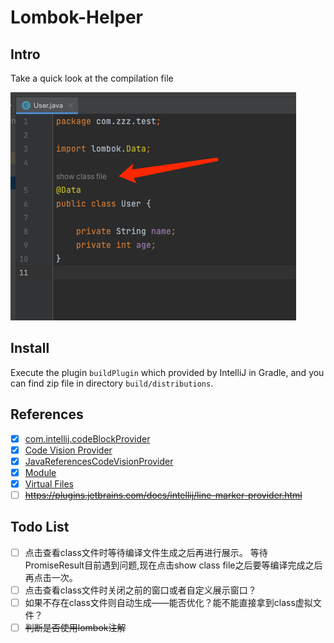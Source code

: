 # Lombok-Helper

## Intro

Take a quick look at the compilation file

![1](./docs/images/img.png)

## Install

Execute the plugin `buildPlugin` which provided by IntelliJ in Gradle, and you can find zip file in directory `build/distributions`.

## References

- [x]  [com.intellij.codeBlockProvider](https://plugins.jetbrains.com/docs/intellij/extension-point-list.html#designerxml)
- [x] [Code Vision Provider](https://plugins.jetbrains.com/docs/intellij/inlay-hints.html#code-vision-provider)
- [x] [JavaReferencesCodeVisionProvider](https://github.com/JetBrains/intellij-community/blob/627cdfebf746e7ec4159830c490566e7c85586de/java/java-impl/src/com/intellij/codeInsight/daemon/impl/JavaReferencesCodeVisionProvider.kt#L14)
- [x] [Module](https://plugins.jetbrains.com/docs/intellij/module.html)
- [x] [Virtual Files](https://plugins.jetbrains.com/docs/intellij/virtual-file.html)
- [ ]  ~~https://plugins.jetbrains.com/docs/intellij/line-marker-provider.html~~

## Todo List

- [ ] 点击查看class文件时等待编译文件生成之后再进行展示。 等待PromiseResult目前遇到问题,现在点击show class file之后要等编译完成之后再点击一次。
- [ ] 点击查看class文件时关闭之前的窗口或者自定义展示窗口？
- [ ] 如果不存在class文件则自动生成——能否优化？能不能直接拿到class虚拟文件？
- [ ] ~~判断是否使用lombok注解~~
